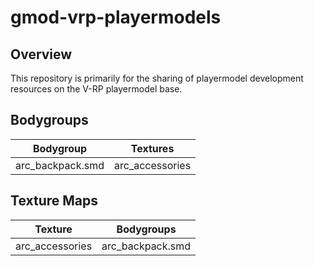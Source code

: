# gmod-vrp-playermodels
## Overview
This repository is primarily for the sharing of playermodel development resources on the V-RP playermodel base.

## Bodygroups
|   Bodygroup           |   Textures                                                                |
|-----------------------|---------------------------------------------------------------------------|
|   arc_backpack.smd    |   arc_accessories    |

## Texture Maps
|   Texture             |   Bodygroups                                                              |
|-----------------------|---------------------------------------------------------------------------|
|   arc_accessories     |   arc_backpack.smd    |